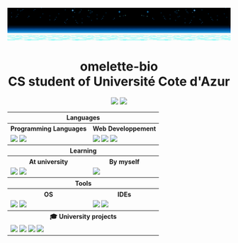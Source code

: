 ![Cover Image](./zob.jpg)

<h1 align="center">omelette-bio<br/>CS student of Université Cote d'Azur</h1>

<p align="center">
  <a href="https://www.freecodecamp.org/omelette-bio" target="_blank"><img src="https://img.shields.io/badge/freecodecamp-27273D?style=for-the-badge&logo=freecodecamp&logoColor=white"></a>
  <a href="https://exercism.org/profiles/omelette-bio" target="_blank"><img src="https://img.shields.io/badge/Exercism-009CAB?style=for-the-badge&logo=exercism&logoColor=white"></a></p>
</p>

<table align="center">
  <!-- <tr>
    <th colspan="3">Connect with me: </th>
  </tr> -->
  
  <!-- <tr>
    <td align="center">
      <a href="https://discordapp.com/users/381898390662807565" target="blank"><img src="https://img.shields.io/badge/discord-%235865F2?style=for-the-badge&logo=discord&logoColor=white"></a>
    </td>
  </tr> -->
  
  <tr>
    <th colspan="2">Languages</th>
  </tr>
  
  <tr>
    <th>Programming Languages</th>
    <th>Web Developpement</th>
  </tr>
  
  <tr>
    <td>
      <img src="https://img.shields.io/badge/python-3776AB?style=for-the-badge&logo=python&logoColor=white"/>
      <img src="https://img.shields.io/badge/C-A8B9CC?style=for-the-badge&logo=c&logoColor=white"/>
    </td>
    <td>
      <img src="https://img.shields.io/badge/html5-%23E34F26?style=for-the-badge&logo=html5&logoColor=white">
      <img src="https://img.shields.io/badge/css3-%231572B6?style=for-the-badge&logo=css3&logoColor=white">
      <img src="https://img.shields.io/badge/JavaScript-F7DF1E?style=for-the-badge&logo=javascript&logoColor=white">
    </td>
  </tr>

  <tr>
    <th colspan="2">Learning</th>
  </tr>
  
  <tr>
    <th colspan="1">At university</th>
    <th colspan="1">By myself</th>
  </tr>

  <tr>
    <td>
      <img src="https://img.shields.io/badge/java-%23437291?style=for-the-badge&logo=openjdk&logoColor=white">
      <img src="https://img.shields.io/badge/ocaml-%23EC6813?style=for-the-badge&logo=ocaml&logoColor=white">
    </td>
    <td colspan="1">
      <img src="https://img.shields.io/badge/rust-000000?style=for-the-badge&logo=rust&logoColor=white">
    </td>
  </tr>

  <tr>
    <th colspan="2">Tools</th>
  </tr>
  
  <tr>
    <th>OS</th>
    <th>IDEs</th>
  </tr>

  <tr>
    <td>
      <img src="https://img.shields.io/badge/ubuntu-%23E95420?style=for-the-badge&logo=ubuntu&logoColor=white">
      <img src="https://img.shields.io/badge/windows-%230078D4?style=for-the-badge&logo=windows&logoColor=white">
    </td>
    <td>
      <img src="https://img.shields.io/badge/NeoVim-%2357A143.svg?&style=for-the-badge&logo=neovim&logoColor=white" />
      <img src="https://img.shields.io/badge/VSCode-%23007ACC?style=for-the-badge&logo=visualstudiocode&logoColor=white">
    </td>
  </tr>
  
<tr>
  <th colspan="2">🎓 University projects</th>  
</tr> 

<tr>
  <td colspan="2">
    <a href="https://github.com/omelette-bio/bataille-navale"><img src="https://img.shields.io/badge/bataille%20navale-A8B9CC?style=for-the-badge&logo=c&logoColor=white"></a>
    <a href="https://github.com/omelette-bio/mrsync"><img src="https://img.shields.io/badge/mrsync-3776AB?style=for-the-badge&logo=python&logoColor=white"></a>
    <a href="https://github.com/omelette-bio/projet-concept-ia"><img src="https://img.shields.io/badge/concepts%20ia-3776AB?style=for-the-badge&logo=python&logoColor=white"></a>
    <a href="https://github.com/omelette-bio/les-nuits-de-padhiver"><img src="https://img.shields.io/badge/simple%20rpg-%23437291?style=for-the-badge&logo=openjdk&logoColor=white"></a>
  </td>
</tr>
</table>

<!-- [<img src="https://img.shields.io/badge/bataille%20navale-A8B9CC?style=for-the-badge&logo=c&logoColor=white">](https://github.com/omelette-bio/bataille-navale)
[<img src="https://img.shields.io/badge/mrsync-3776AB?style=for-the-badge&logo=python&logoColor=white">](https://github.com/omelette-bio/mrsync)
[<img src="https://img.shields.io/badge/concepts%20ia-3776AB?style=for-the-badge&logo=python&logoColor=white">](https://github.com/omelette-bio/projet-concept-ia)
[<img src="https://img.shields.io/badge/simple%20rpg-%23437291?style=for-the-badge&logo=openjdk&logoColor=white">](https://github.com/omelette-bio/les-nuits-de-padhiver) -->

<!-- [![Top Langs](https://github-readme-stats.vercel.app/api/top-langs/?username=omelette-bio&layout=compact&theme=omni)](https://github.com/omelette-bio) -->

